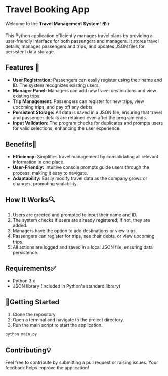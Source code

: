# Travel Booking App

Welcome to the **Travel Management System**! 🌍✈️

This Python application efficiently manages travel plans by providing a user-friendly interface for both passengers and managers. It stores travel details, manages passengers and trips, and updates JSON files for persistent data storage.

##  Features 🌟

- **User Registration:** Passengers can easily register using their name and ID. The system recognizes existing users.
- **Manager Panel:** Managers can add new travel destinations and view existing trips.
- **Trip Management:** Passengers can register for new trips, view upcoming trips, and pay off any debts.
- **Persistent Storage:** All data is saved in a JSON file, ensuring that travel and passenger details are retained even after the program ends.
- **Input Validation:** The program checks for duplicates and prompts users for valid selections, enhancing the user experience.

## Benefits🎁

- **Efficiency:** Simplifies travel management by consolidating all relevant information in one place.
- **User-Friendly:** Intuitive console prompts guide users through the process, making it easy to navigate.
- **Adaptability:** Easily modify travel data as the company grows or changes, promoting scalability.

## How It Works🔍

1. Users are greeted and prompted to input their name and ID.
2. The system checks if users are already registered; if not, they are added.
3. Managers have the option to add destinations or view trips.
4. Passengers can register for trips, see their debts, or view upcoming trips.
5. All actions are logged and saved in a local JSON file, ensuring data persistence.

## Requirements✅

- Python 3.x
- JSON library (included in Python's standard library)

## 🔧Getting Started

1. Clone the repository.
2. Open a terminal and navigate to the project directory.
3. Run the main script to start the application.

```bash
python main.py
```

## Contributing💡

Feel free to contribute by submitting a pull request or raising issues. Your feedback helps improve the application!



